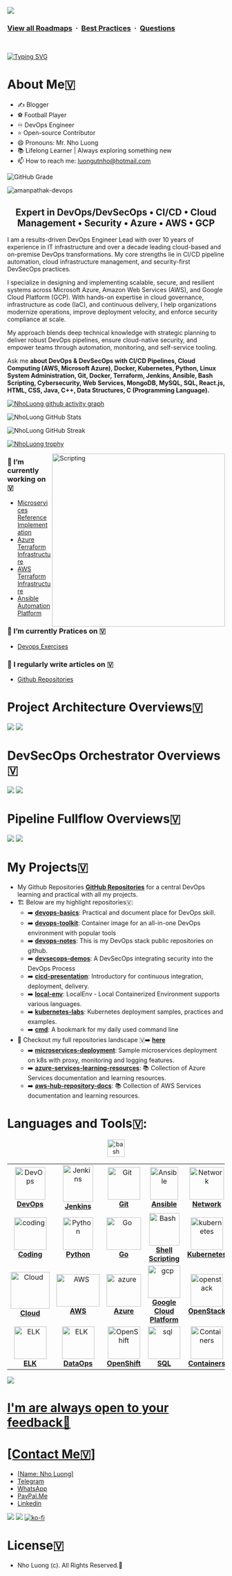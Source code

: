![](https://i.imgur.com/waxVImv.png)
### [View all Roadmaps](https://github.com/nholuongut/all-roadmaps) &nbsp;&middot;&nbsp; [Best Practices](https://github.com/nholuongut/all-roadmaps/blob/main/public/best-practices/) &nbsp;&middot;&nbsp; [Questions](https://www.linkedin.com/in/nholuong/)
<br/>

[![Typing SVG](https://readme-typing-svg.demolab.com?font=Fira+Code&weight=500&size=24&pause=1000&color=F7931E&width=435&lines=Hello%2C+I'm+Nho+Luong🇻🇳🇻🇳🇻🇳🇻🇳🇻)](https://git.io/typing-svg)

# **About Me🇻**
- ✍️ Blogger
- ⚽ Football Player
- ♾️ DevOps Engineer
- ⭐ Open-source Contributor
- 😄 Pronouns: Mr. Nho Luong
- 📚 Lifelong Learner | Always exploring something new
- 📫 How to reach me: luongutnho@hotmail.com

![GitHub Grade](https://img.shields.io/badge/GitHub%20Grade-A%2B-brightgreen?style=for-the-badge&logo=github)
<p align="left"> <img src="https://komarev.com/ghpvc/?username=amanpathak-devops&label=Profile%20views&color=0e75b6&style=flat" alt="amanpathak-devops" /> </p>

## <h2 align="center"><strong>Expert in DevOps/DevSecOps • CI/CD • Cloud Management • Security • Azure • AWS • GCP </strong></h2>

I am a results-driven DevOps Engineer Lead with over 10 years of experience in IT infrastructure and over a decade leading cloud-based and on-premise DevOps transformations. My core strengths lie in CI/CD pipeline automation, cloud infrastructure management, and security-first DevSecOps practices.

I specialize in designing and implementing scalable, secure, and resilient systems across Microsoft Azure, Amazon Web Services (AWS), and Google Cloud Platform (GCP). With hands-on expertise in cloud governance, infrastructure as code (IaC), and continuous delivery, I help organizations modernize operations, improve deployment velocity, and enforce security compliance at scale.

My approach blends deep technical knowledge with strategic planning to deliver robust DevOps pipelines, ensure cloud-native security, and empower teams through automation, monitoring, and self-service tooling.

Ask me **about DevOps & DevSecOps with CI/CD Pipelines, Cloud Computing (AWS, Microsoft Azure), Docker, Kubernetes, Python, Linux System Administration, Git, Docker, Terraform, Jenkins, Ansible, Bash Scripting, Cybersecurity, Web Services, MongoDB, MySQL, SQL, React.js, HTML, CSS, Java, C++, Data Structures, C (Programming Language).**

[![NhoLuong github activity graph](https://github-readme-activity-graph.vercel.app/graph?username=nholuongut&bg_color=01117&color=C6E5B1&line=C6E5B1&point=C6E5B1&area_color=98e3bf&area=true&hide_border=true)](https://github.com/ashutosh00710/github-readme-activity-graph)

![NhoLuong GitHub Stats](https://github-readme-stats.vercel.app/api?username=nholuongut&show_icons=true&theme=tokyonight)

![NhoLuong GitHub Streak](https://streak-stats.demolab.com?user=nholuongut&theme=tokyonight)

[![NhoLuong trophy](https://github-profile-trophy.vercel.app/?username=nholuongut&theme=darkhub&exclude=reviews&row=1&column=8)](https://github.com/ryo-ma/github-profile-trophy)

<img align="right" alt="Scripting" width="400" src="https://cdn.dribbble.com/userupload/7725640/file/original-a2b82ab8779ece4c49df3672f7753ccb.gif">

### 🔭 I’m currently working on🇻
- [Microservices Reference Implementation](https://github.com/nholuongut/microservices-reference-implementation)
- [Azure Terraform Infrastructure](https://github.com/nholuongut/azure-terraform-infrastructure)
- [AWS Terraform Infrastructure](https://github.com/nholuongut/terraform-aws-modules)
- [Ansible Automation Platform](https://github.com/nholuongut/azure-terraform-infrastructure)
### 🌱 I’m currently Pratices on 🇻
- [Devops Exercises](https://github.com/nholuongut/devops-exercises)
### 📝 I regularly write articles on 🇻
- [Github Repositories](https://github.com/nholuongut?tab=repositories)

# **Project Architecture Overviews🇻**
![](https://i.imgur.com/waxVImv.png)
![](ArchitectureOverview.png)

# **DevSecOps Orchestrator Overviews🇻**
![](https://i.imgur.com/waxVImv.png)
![](DevOpsServices.png)

# **Pipeline Fullflow Overviews🇻**
![](https://i.imgur.com/waxVImv.png)
![](PipelineFullflow.png)

# **My Projects**🇻
-  My Github Repositories [**GitHub Repositories**](https://github.com/nholuongut?tab=repositories) for a central DevOps learning and practical with all my projects.
- 🏗️ Below are my highlight repositories🇻:
   - ➡️ [**devops-basics**](https://github.com/nholuongut/devops-basics): Practical and document place for DevOps skill.
   - ➡️ [**devops-toolkit**](https://github.com/nholuongut/devops-toolkit): Container image for an all-in-one DevOps environment with popular tools
   - ➡️ [**devops-notes**](https://github.com/nholuongut/devops-notes): This is my DevOps stack public repositories on github.
   - ➡️ [**devsecops-demos**](https://github.com/nholuongut/devsecops-demos): A DevSecOps integrating security into the DevOps Process 
   - ➡️ [**cicd-presentation**](https://github.com/nholuongut/cicd-presentation): Introductory for continuous integration, deployment, delivery. 
   - ➡️ [**local-env**](https://github.com/nholuongut/local-env): LocalEnv - Local Containerized Environment supports various languages.
   - ➡️ [**kubernetes-labs**](https://github.com/nholuongut/kubernetes-labs): Kubernetes deployment samples, practices and examples.
   - ➡️ [**cmd**](https://github.com/nholuongut/cli-commands-reference): A bookmark for my daily used command line 
- 👀 Checkout my full repositories landscape 🇻➡️ [**here**](https://github.com/nholuongut?tab=repositories)
   - ➡️ [**microservices-deployment**](https://github.com/nholuongut/microservices-deployment-sample): Sample microservices deployment on k8s with proxy, monitoring and logging features.
   - ➡️ [**azure-services-learning-resources**](https://github.com/nholuongut/azure-services-learning-resources): 📚 Collection of Azure Services documentation and learning resources.
   - ➡️ [**aws-hub-repository-docs**](https://github.com/nholuongut/aws-hub-repository-docs): 📚 Collection of AWS Services documentation and learning resources.

<h1 align="left">Languages and Tools🇻:</h1>
<center>
<table>
  <tr>
    <td align="center"><a href="#devops"><img src="images/devops.png" width="70px;" height="75px;" alt="DevOps" /><br /><b>DevOps</b></a></td>
    <td align="center"><a href="resources/jenkins/README.md"><img src="images/jenkins.png" width="70px;" height="85px;" alt="Jenkins"/><br /><b>Jenkins</b></a></td>
    <td align="center"><a href="resources/git.md"><img src="images/git.png" width="75px;" height="75px;" alt="Git"/><br /><b>Git</b></a></td>
    <td align="center"><a href="resources/ansible.md"><img src="images/ansible.png" width="65px;" height="75px;" alt="Ansible"/><br /><b>Ansible</b></a></td>
    <td align="center"><a href="resources/network.md"><img src="images/network.png" width="80x;" height="75px;" alt="Network"/><br /><b>Network</b></a></td>
    <td align="center"><a href="resources/linux.md"><img src="images/linux.png" width="75x;" height="75px;" alt="Linux"/><br /><b>Linux</b></a></td>
    <td align="center"><a href="resources/terraform.md"><img src="images/terraform.png" width="75px;" height="75px;" alt="Terraform"/><br /><b>Terraform</b></a></td>
  <a href="https://www.gnu.org/software/bash/" target="_blank" rel="noreferrer"> <img src="https://www.vectorlogo.zone/logos/gnu_bash/gnu_bash-icon.svg" alt="bash" width="40" height="40"/>
  <tr>
    <td align="center"><a href="resources/coding.md"><img src="images/coding.png" width="75px;" height="75px;" alt="coding"/><br /><b>Coding</b></a></td>
    <td align="center"><a href="resources/python.md"><img src="images/python.png" width="70px;" height="75px;" alt="Python"/><br /><b>Python</b></a></td>
    <td align="center"><a href="resources/go.md"><img src="images/go.png" width="80px;" height="75px;" alt="Go"/><br /><b>Go</b></a></td>
    <td align="center"><a href="resources/bash.md"><img src="images/bash.png" width="70px;" height="75px;" alt="Bash"/><br /><b>Shell Scripting</b></a></td>
    <td align="center"><a href="resources/kubernetes.md"><img src="images/kubernetes.png" width="75px;" height="75px;" alt="kubernetes"/><br /><b>Kubernetes</b></a></td>
    <td align="center"><a href="resources/victoriametrics.md"><img src="images/victoriametrics.png" width="64px;" height="75px;" alt="VictoriaMetrics"/><br /><b>VictoriaMetrics</b></a></td>
    <td align="center"><a href="resources/prometheus.md"><img src="images/prometheus.png" width="75px;" height="75px;" alt="Prometheus"/><br /><b>Prometheus</b></a></td>
  <tr>
    <td align="center"><a href="resources/cloud.md"><img src="images/cloud.png" width="90px;" height="85px;" alt="Cloud"/><br /><b>Cloud</b></a></td>
    <td align="center"><a href="resources/aws.md"><img src="images/aws.png" width="100px;" height="75px;" alt="AWS"/><br /><b>AWS</b></a></td>
    <td align="center"><a href="resources/azure.md"><img src="images/azure.png" width="80px;" height="75px;" alt="azure"/><br /><b>Azure</b></a></td>
    <td align="center"><a href="resources/gcp.md"><img src="images/gcp.png" width="75px;" height="75px;" alt="gcp"/><br /><b>Google Cloud Platform</b></a></td>
    <td align="center"><a href="resources/openstack.md"><img src="images/openstack.png" width="75px;" height="75px;" alt="openstack"/><br /><b>OpenStack</b></a></td>
    <td align="center"><a href="resources/security.md"><img src="images/security.png" width="75px;" height="75px;" alt="security"/><br /><b>Security</b></a></td>
    <td align="center"><a href="resources/puppet.md"><img src="images/puppet.png" width="75px;" height="75px;" alt="puppet"/><br /><b>Puppet</b></a></td>
  </tr>

  <tr>
    <td align="center"><a href="resources/elk.md"><img src="images/elk.png" width="75px;" height="75px;" alt="ELK"/><br /><b>ELK</b></a></td>
    <td align="center"><a href="resources/dataops.md"><img src="images/dataops.png" width="75px;" height="75px;" alt="ELK"/><br /><b>DataOps</b></a></td>
    <td align="center"><a href="resources/openshift.md"><img src="images/openshift.png" width="75px;" height="75px;" alt="OpenShift"/><br /><b>OpenShift</b></a></td>
    <td align="center"><a href="resources/sql.md"><img src="images/sql.png" width="75px;" height="75px;" alt="sql"/><br /><b>SQL</b></a></td>
    <td align="center"><a href="resources/containers.md"><img src="images/containers.png" width="75px;" height="75px;" alt="Containers"/><br /><b>Containers</b></a></td>
    <td align="center"><a href="https://www.figma.com/"><img src="images/figma.png" width="75px;" height="75px;" alt="Figma"/><br /><b>Figma</b></a></td>
    <td align="center"><a href="resources/mongo.md"><img src="images/mongo.png" width="75px;" height="75px;" alt="Mongo"/><br /><b>Mongo</b></a></td>
  </tr>
</table>
</center>

![](https://i.imgur.com/waxVImv.png)
# I'm are always open to your feedback🚀
# **[Contact Me🇻]**
* [Name: Nho Luong]
* [Telegram](+84983630781)
* [WhatsApp](+84983630781)
* [PayPal.Me](https://www.paypal.com/paypalme/nholuongut)
* [Linkedin](https://www.linkedin.com/in/nholuong/)

![](https://i.imgur.com/waxVImv.png)
![](Donate.jpg)
[![ko-fi](https://ko-fi.com/img/githubbutton_sm.svg)](https://ko-fi.com/nholuong)

# License🇻
* Nho Luong (c). All Rights Reserved.🌟
